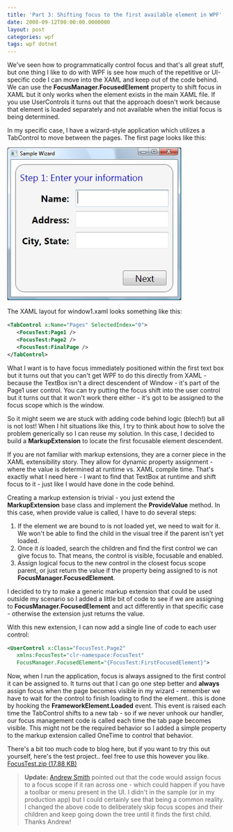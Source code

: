 ```yaml
---
title: 'Part 3: Shifting focus to the first available element in WPF'
date: 2008-09-12T00:00:00.0000000
layout: post
categories: wpf
tags: wpf dotnet
---
```


We've seen how to programmatically control focus and that's all great stuff, but one thing I like to do with WPF is see how much of the repetitive or UI-specific code I can move into the XAML and keep out of the code behind.  We can use the **FocusManager.FocusedElement** property to shift focus in XAML but it only works when the element exists in the main XAML file.  If you use UserControls it turns out that the approach doesn't work because that element is loaded separately and not available when the initial focus is being determined.

In my specific case, I have a wizard-style application which utilizes a TabControl to move between the pages.  The first page looks like this:

![](/images/TabPage_01.jpg)

The XAML layout for window1.xaml looks something like this:

```xml
<TabControl x:Name="Pages" SelectedIndex="0">  
   <FocusTest:Page1 />  
   <FocusTest:Page2 />  
   <FocusTest:FinalPage />  
</TabControl>
```

What I want is to have focus immediately positioned within the first text box but it turns out that you can't get WPF to do this directly from XAML - because the TextBox isn't a direct descendent of Window - it's part of the Page1 user control.  You can try putting the focus shift into the user control but it turns out that it won't work there either - it's got to be assigned to the focus scope which is the window.

So it might seem we are stuck with adding code behind logic (blech!) but all is not lost!  When I hit situations like this, I try to think about how to solve the problem generically so I can reuse my solution.  In this case, I decided to build a **MarkupExtension** to locate the first focusable element descendent.

If you are not familiar with markup extensions, they are a corner piece in the XAML extensibility story.  They allow for dynamic property assignment - where the value is determined at runtime vs. XAML compile time.  That's exactly what I need here - I want to find that TextBox at runtime and shift focus to it - just like I would have done in the code behind.

Creating a markup extension is trivial - you just extend the **MarkupExtension** base class and implement the **ProvideValue** method.  In this case, when provide value is called, I have to do several steps:

1. If the element we are bound to is not loaded yet, we need to wait for it.  We won't be able to find the child in the visual tree if the parent isn't yet loaded.
1. Once it *is* loaded, search the children and find the first control we can give focus to.  That means, the control is visible, focusable and enabled.
1. Assign logical focus to the new control in the closest focus scope parent, or just return the value if the property being assigned to is not **FocusManager.FocusedElement**.

I decided to try to make a generic markup extension that could be used outside my scenario so I added a little bit of code to see if we are assigning to **FocusManager.FocusedElement** and act differently in that specific case - otherwise the extension just returns the value.

With this new extension, I can now add a single line of code to each user control:

```xml
<UserControl x:Class="FocusTest.Page2"  
   xmlns:FocusTest="clr-namespace:FocusTest"  
   FocusManager.FocusedElement="{FocusTest:FirstFocusedElement}">
```

Now, when I run the application, focus is always assigned to the first control it can be assigned to.  It turns out that I can go one step better and **always** assign focus when the page becomes visible in my wizard - remember we have to wait for the control to finish loading to find the element.. this is done by hooking the **FrameworkElement.Loaded** event.  This event is raised each time the TabControl shifts to a new tab - so if we never unhook our handler, our focus management code is called each time the tab page becomes visible.  This might not be the required behavior so I added a simple property to the markup extension called OneTime to control that behavior.

There's a bit too much code to blog here, but if you want to try this out yourself, here's the test project.. feel free to use this however you like.  [FocusTest.zip (17.88 KB)](/samples/FocusTest.zip)

> **Update:**
> [Andrew Smith](http://agsmith.wordpress.com/category/wpf/) pointed out that the code would assign focus to a focus scope if it ran across one - which could happen if you have a toolbar or menu present in the UI.  I didn't in the sample (or in my production app) but I could certainly see that being a common reality.  I changed the above code to deliberately skip focus scopes and their children and keep going down the tree until it finds the first child.  Thanks Andrew!
